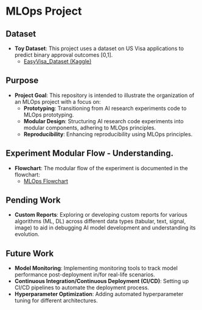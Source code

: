 # MLOps Project

## Dataset
- **Toy Dataset**: This project uses a dataset on US Visa applications to predict binary approval outcomes [0,1].
  - [EasyVisa_Dataset (Kaggle)](https://www.kaggle.com/datasets)

## Purpose
- **Project Goal**: This repository is intended to illustrate the organization of an MLOps project with a focus on:
  - **Prototyping**: Transitioning from AI research experiments code to MLOps prototyping.
  - **Modular Design**: Structuring AI research code experiments into modular components, adhering to MLOps principles.
  - **Reproducibility**: Enhancing reproducibility using MLOps principles.

## Experiment Modular Flow - Understanding.
- **Flowchart**: The modular flow of the experiment is documented in the flowchart:
  - [MLOps Flowchart](flowcharts/MLOPs-flow.pdf)

## Pending Work
- **Custom Reports**: Exploring or developing custom reports for various algorithms (ML, DL) across different data types (tabular, text, signal, image) to aid in debugging AI model development and understanding its evolution.

## Future Work
- **Model Monitoring**: Implementing monitoring tools to track model performance post-deployment in/for real-life scenarios.
- **Continuous Integration/Continuous Deployment (CI/CD)**: Setting up CI/CD pipelines to automate the deployment process.
- **Hyperparameter Optimization**: Adding automated hyperparameter tuning for different architectures.
